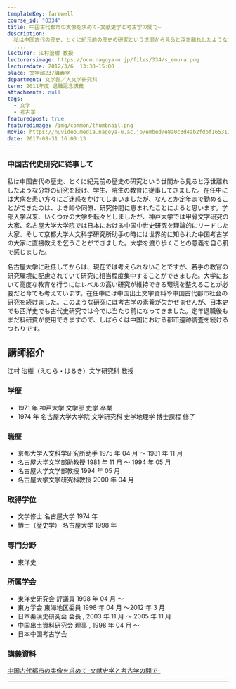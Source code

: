 ```yaml
---
templateKey: farewell
course_id: "0334"
title: 中国古代都市の実像を求めて—文献史学と考古学の間で—
description:
  私は中国古代の歴史、とくに紀元前の歴史の研究という世間から見ると浮世離れしたような分野の研究を続け、学生、院生の教育に従事してきました。在任中には大病を患い方々にご迷惑をかけてしまいましたが、なんとか定年まで勤めることができたのは、よき師や同僚、研究仲間に恵まれたことによると思います。学部入学以来、いくつかの大学を転々としましたが、神戸大学では甲骨文字研究の大家、名古屋大学大学院では日本におけ
  ....
lecturer: 江村治樹 教授
lecturersimage: https://ocw.nagoya-u.jp/files/334/s_emura.png
lecturedate: 2012/3/6  13:30-15:00
place: 文学部237講義室
department: 文学部／人文学研究科
term: 2011年度 退職記念講義
attachments: null
tags:
  - 文学
  - 考古学
featuredpost: true
featuredimage: /img/common/thumbnail.png
movie: https://nuvideo.media.nagoya-u.ac.jp/embed/e8a0c3d4ab2fdbf16531271919ce83a63ff9a3d1
date: 2017-08-31 16:00:13
---
```


### 中国古代史研究に従事して

私は中国古代の歴史、とくに紀元前の歴史の研究という世間から見ると浮世離れしたような分野の研究を続け、学生、院生の教育に従事してきました。在任中には大病を患い方々にご迷惑をかけてしまいましたが、なんとか定年まで勤めることができたのは、よき師や同僚、研究仲間に恵まれたことによると思います。学部入学以来、いくつかの大学を転々としましたが、神戸大学では甲骨文字研究の大家、名古屋大学大学院では日本における中国中世史研究を理論的にリードした大家、そして京都大学人文科学研究所助手の時には世界的に知られた中国考古学の大家に直接教えを乞うことができました。大学を渡り歩くことの意義を自ら肌で感じました。

名古屋大学に赴任してからは、現在では考えられないことですが、若手の教官の研究環境に配慮されていて研究に相当程度集中することができました。大学において高度な教育を行うにはレベルの高い研究が維持できる環境を整えることが必要だと今でも考えています。在任中には中国出土文字資料や中国古代都市社会の研究を続けました。このような研究には考古学の素養が欠かせませんが、日本史でも西洋史でも古代史研究では今では当たり前になってきました。定年退職後もまだ科研費が使用できますので、しばらくは中国における都市遺跡調査を続けるつもりです。

## 講師紹介

江村 治樹（えむら・はるき）文学研究科 教授

### 学歴

- 1971 年 神戸大学 文学部 史学 卒業
- 1974 年 名古屋大学大学院 文学研究科 史学地理学 博士課程 修了

### 職歴

- 京都大学人文科学研究所助手 1975 年 04 月 〜 1981 年 11 月
- 名古屋大学文学部助教授 1981 年 11 月 〜 1994 年 05 月
- 名古屋大学文学部教授 1994 年 05 月
- 名古屋大学文学研究科教授 2000 年 04 月

### 取得学位

- 文学修士 名古屋大学 1974 年
- 博士（歴史学） 名古屋大学 1998 年

### 専門分野

- 東洋史

### 所属学会

- 東洋史研究会 評議員 1998 年 04 月 〜
- 東方学会 東海地区委員 1998 年 04 月 〜2012 年 3 月
- 日本秦漢史研究会 会長 , 2003 年 11 月 〜 2005 年 11 月
- 中国出土資料研究会 理事 , 1998 年 04 月 〜
- 日本中国考古学会

### 講義資料

[中国古代都市の実像を求めて-文献史学と考古学の間で-](https://ocw.nagoya-u.jp/files/334/H23emura_lastlecture_materials.pdf)

---
